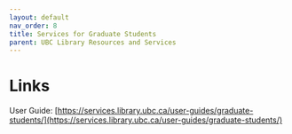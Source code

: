 ```yaml
---
layout: default
nav_order: 8
title: Services for Graduate Students
parent: UBC Library Resources and Services
---
```


# Links

User Guide: [https://services.library.ubc.ca/user-guides/graduate-students/](https://services.library.ubc.ca/user-guides/graduate-students/)
